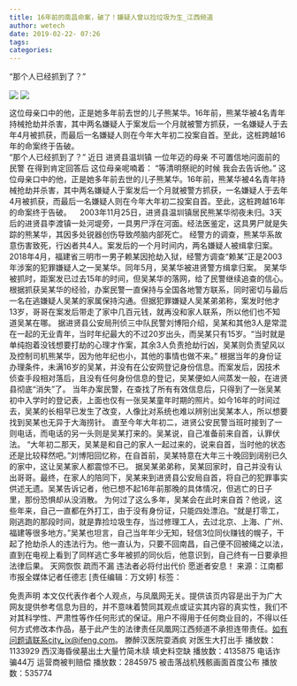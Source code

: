 ```yaml
---
title: 16年前的南昌命案，破了！嫌疑人曾以捡垃圾为生_江西频道
author: wetech
date: 2019-02-22- 07:26
tags: 
categories: 
---
```

“那个人已经抓到了？”
<!-- more -->
                
<img align="center" border="0" src="http://p3.ifengimg.com/fck/2019_08/ee949b8f0e27cfd_w666_h808.jpg" />
                
<img align="center" border="0" src="http://p2.ifengimg.com/a/2016/0810/204c433878d5cf9size1_w16_h16.png" />
            
这位母亲口中的他，正是她多年前去世的儿子熊某华。16年前，熊某华被4名青年持械抢劫并杀害，其中两名嫌疑人于案发后一个月就被警方抓获，一名嫌疑人于去年4月被抓获，而最后一名嫌疑人则在今年大年初二投案自首。至此，这桩跨越16年的命案终于告破。   
“那个人已经抓到了？”
近日
进贤县温圳镇
一位年迈的母亲
不可置信地问面前的民警
在得到肯定回答后
这位母亲呢喃着：
“等清明祭祀的时候
我会去告诉他。”
这位母亲口中的他，正是她多年前去世的儿子熊某华。16年前，熊某华被4名青年持械抢劫并杀害，其中两名嫌疑人于案发后一个月就被警方抓获，一名嫌疑人于去年4月被抓获，而最后一名嫌疑人则在今年大年初二投案自首。至此，这桩跨越16年的命案终于告破。   
2003年11月25日，进贤县温圳镇居民熊某华彻夜未归。3天后的进贤县李渡镇一处河堤旁，一具男尸浮在河面。经法医鉴定，这具男尸就是失踪的熊某华，其因多处锐器创伤导致颅脑内部死亡。
经警方的调查，熊某华系故意伤害致死，行凶者共4人。案发后的一个月时间内，两名嫌疑人被缉拿归案。2018年4月，福建省三明市一男子赖某因抢劫入狱，经警方调查“赖某”正是2003年涉案的犯罪嫌疑人之一吴某华。同年5月，吴某华被进贤警方缉拿归案。
吴某华被抓时，距案发已过去15年的时间，但吴某华的落网，给了民警继续追查的信心。根据抓获吴某华的经验，办案民警一直保持与全国各地警方联系，同时密切与最后一名在逃嫌疑人吴某的家属保持沟通。但据犯罪嫌疑人吴某弟弟称，案发时他才13岁，哥哥在案发后带走了家中几百元钱，就再没和家人联系，所以他们也不知道吴某在哪。
据进贤县公安局刑侦三中队民警刘博阳介绍，吴某和其他3人是常混在一起的无业青年，当时年纪最大的不过20岁出头，而吴某只有15岁。“当时就是单纯抱着没钱想要打劫的心理才作案，其余3人负责抢劫行凶，吴某则负责望风以及控制司机熊某华，因为他年纪也小，其他的事情也做不来。”
根据当年的身份证办理条件，未满16岁的吴某，并没有在公安网登记身份信息。而案发后，因技术侦查手段相对落后，且没有任何身份信息的登记，吴某便如人间蒸发一般，在进贤县彻底“消失”了。
当年办案民警，在查找了所有有效信息后，只得到了一张吴某初中入学时的登记表，上面也仅有一张吴某童年时期的照片。如今16年的时间过去，吴某的长相早已发生了改变，人像比对系统也难以辨别出吴某本人，所以想要找到吴某也无异于大海捞针。
直至今年大年初二，进贤公安民警当班时接到了一则电话，而电话的另一头则是吴某打来的。吴某说，自己准备前来自首，认罪伏法。
“大年初二那天，吴某是和自己的家人一起过来的，说来自首，当时他的状态还是比较释然吧。”刘博阳回忆称，在自首前，吴某特意在大年三十晚回到阔别已久的家中，这让吴某家人都震惊不已。
据吴某弟弟称，吴某回家时，自己并没有认出哥哥。最终，在家人的陪同下，吴某来到进贤县公安局自首，将自己的犯罪事实供述无遗。吴某告诉记者，他已想不起16年前那晚的具体情况，但逃亡的日子里，那份恐惧却从没消散。
为何过了这么多年，吴某会在此时来自首？他说，这些年来，自己一直都在外打工，由于没有身份证，只能四处漂泊。“就是打零工，刚逃跑的那段时间，就是靠捡垃圾生存，当过修理工人，去过北京、上海、广州、福建等很多地方。”吴某也坦言，自己当年年少无知，轻信3位同伙赚钱的幌子，干起了抢劫杀人的违法行为。他一直认为，只要不回南昌，自己便不回被绳之以法，直到在电视上看到了同样逃亡多年被抓的同伙后，他意识到，自己终有一日要承担法律后果。
天网恢恢
疏而不漏
违法者必将付出代价
愿逝者安息！
来源：江南都市报全媒体记者任德志
[责任编辑：万文婷]
标签：
             
免责声明
本文仅代表作者个人观点，与凤凰网无关。提供该页内容是出于为广大网友提供参考信息为目的，并不意味着赞同其观点或证实其内容的真实性，我们不对其科学性、严肃性等作任何形式的保证。用户不得用于任何商业目的，不得以任何方式修改本作品，基于此产生的法律责任凤凰网江西频道不承担连带责任。如有问题请联系city_jx@ifeng.com。
滕醉汉医院耍酒疯 对医生大打出手
播放数：1133929
西汉海昏侯墓出土大量竹简木牍 填史料空缺
播放数：4135875
电话诈骗44万 运营商被判赔偿
播放数：2845975
被击落战机残骸画面首度公布
播放数：535774

